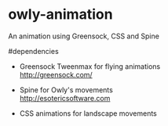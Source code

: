 # owly-animation
An animation using Greensock, CSS and Spine

#dependencies

- Greensock Tweenmax for flying animations  
http://greensock.com/

- Spine for Owly's movements  
http://esotericsoftware.com

- CSS animations for landscape movements

